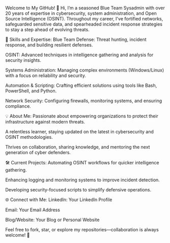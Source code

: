Welcome to My GitHub! 👋
Hi, I’m a seasoned Blue Team Sysadmin with over 20 years of expertise in cybersecurity, system administration, and Open Source Intelligence (OSINT). Throughout my career, I've fortified networks, safeguarded sensitive data, and spearheaded incident response strategies to stay a step ahead of evolving threats.

🔧 Skills and Expertise:
Blue Team Defense: Threat hunting, incident response, and building resilient defenses.

OSINT: Advanced techniques in intelligence gathering and analysis for security insights.

Systems Administration: Managing complex environments (Windows/Linux) with a focus on reliability and security.

Automation & Scripting: Crafting efficient solutions using tools like Bash, PowerShell, and Python.

Network Security: Configuring firewalls, monitoring systems, and ensuring compliance.

💡 About Me:
Passionate about empowering organizations to protect their infrastructure against modern threats.

A relentless learner, staying updated on the latest in cybersecurity and OSINT methodologies.

Thrives on collaboration, sharing knowledge, and mentoring the next generation of cyber defenders.

🛠️ Current Projects:
Automating OSINT workflows for quicker intelligence gathering.

Enhancing logging and monitoring systems to improve incident detection.

Developing security-focused scripts to simplify defensive operations.

🌐 Connect with Me:
LinkedIn: Your LinkedIn Profile

Email: Your Email Address

Blog/Website: Your Blog or Personal Website

Feel free to fork, star, or explore my repositories—collaboration is always welcome! 🌟
